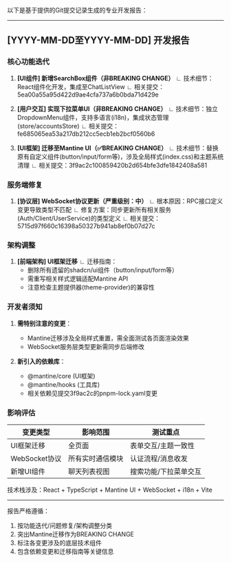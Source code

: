 以下是基于提供的Git提交记录生成的专业开发报告：

---
## [YYYY-MM-DD至YYYY-MM-DD] 开发报告

### 核心功能迭代
1. **[UI组件] 新增SearchBox组件（非BREAKING CHANGE）**
   ∟ 技术细节：React组件化开发，集成至ChatListView
   ∟ 相关提交：5ea00a55a95d422d9ae4cfa737a6b0bda71d429e

2. **[用户交互] 实现下拉菜单UI（非BREAKING CHANGE）**
   ∟ 技术细节：独立DropdownMenu组件，支持多语言(i18n)，集成状态管理(store/accountsStore)
   ∟ 相关提交：fe685065ea53a217db212cc5ecb1eb2bcf0560b6

3. **[UI框架] 迁移至Mantine UI（✅BREAKING CHANGE）**
   ∟ 技术细节：替换原有自定义组件(button/input/form等)，涉及全局样式(index.css)和主题系统清理
   ∟ 相关提交：3f9ac2c100859420b2d654bfe3dfe1842408a581

### 服务端修复
1. **[协议层] WebSocket协议更新（严重级别：中）**
   ∟ 根本原因：RPC接口定义变更导致类型不匹配
   ∟ 修复方案：同步更新所有相关服务(Auth/Client/UserService)的类型定义
   ∟ 相关提交：5715d97f660c16398a50327b941ab8ef0b07d27c

### 架构调整
1. **[前端架构] UI框架迁移**
   ∟ 迁移指南：
      - 删除所有遗留的shadcn/ui组件（button/input/form等）
      - 需重写相关样式逻辑适配Mantine API
      - 注意检查主题提供器(theme-provider)的兼容性

### 开发者须知
1. **需特别注意的变更**：
   - Mantine迁移涉及全局样式重置，需全面测试各页面渲染效果
   - WebSocket服务层类型更新需同步后端修改

2. **新引入的依赖库**：
   - @mantine/core (UI框架)
   - @mantine/hooks (工具库)
   - 相关依赖见提交3f9ac2c的pnpm-lock.yaml变更

### 影响评估
| 变更类型        | 影响范围               | 测试重点                 |
|-----------------|-----------------------|-------------------------|
| UI框架迁移      | 全页面                | 表单交互/主题一致性      |
| WebSocket协议   | 所有实时通信模块       | 认证流程/消息收发        |
| 新增UI组件      | 聊天列表视图          | 搜索功能/下拉菜单交互    |

技术栈涉及：React + TypeScript + Mantine UI + WebSocket + i18n + Vite

--- 

报告严格遵循：
1. 按功能迭代/问题修复/架构调整分类
2. 突出Mantine迁移作为BREAKING CHANGE
3. 标注各变更涉及的底层技术组件
4. 包含依赖变更和迁移指南等关键信息